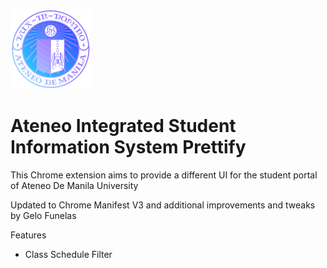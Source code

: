 ![AISISPrettifyLogo](https://github.com/Angelo-Funelas/AISISPrettifyManifestV3/blob/master/images/icon_128.png?raw=true)
# Ateneo Integrated Student Information System Prettify

This Chrome extension aims to provide a different UI for the student portal of Ateneo De Manila University

Updated to Chrome Manifest V3 and additional improvements and tweaks by Gelo Funelas

Features
- Class Schedule Filter
